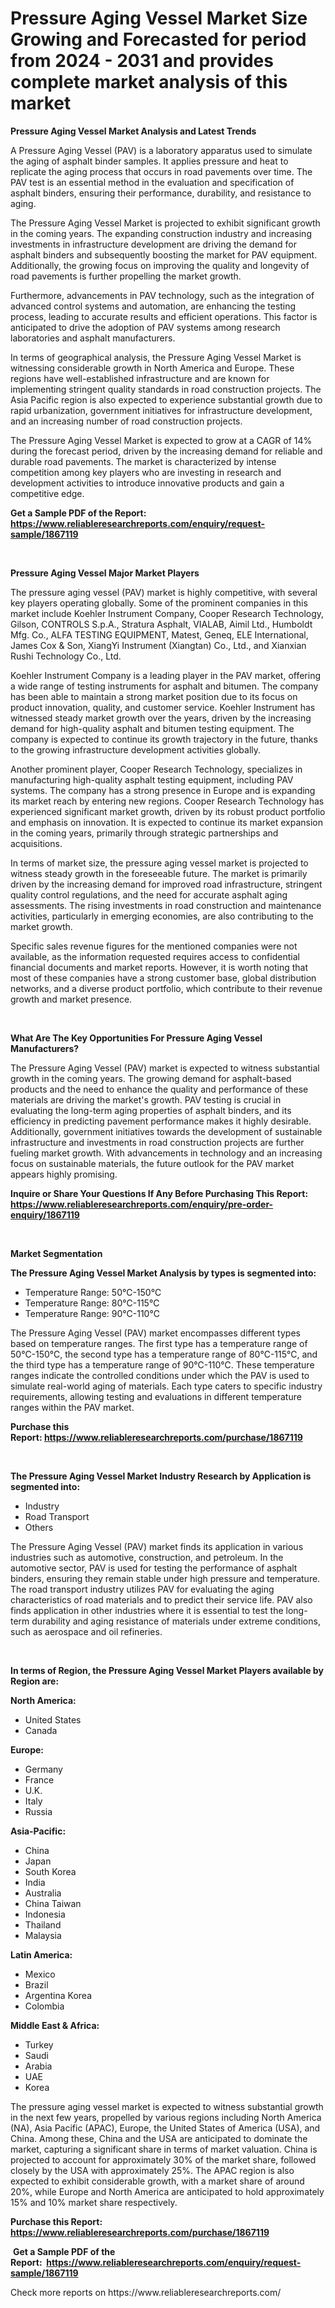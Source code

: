 <p><h1>Pressure Aging Vessel Market Size Growing and Forecasted for period from 2024 - 2031 and provides complete market analysis of this market</h1></p><p><strong>Pressure Aging Vessel Market Analysis and Latest Trends</strong></p>
<p><p>A Pressure Aging Vessel (PAV) is a laboratory apparatus used to simulate the aging of asphalt binder samples. It applies pressure and heat to replicate the aging process that occurs in road pavements over time. The PAV test is an essential method in the evaluation and specification of asphalt binders, ensuring their performance, durability, and resistance to aging.</p><p>The Pressure Aging Vessel Market is projected to exhibit significant growth in the coming years. The expanding construction industry and increasing investments in infrastructure development are driving the demand for asphalt binders and subsequently boosting the market for PAV equipment. Additionally, the growing focus on improving the quality and longevity of road pavements is further propelling the market growth.</p><p>Furthermore, advancements in PAV technology, such as the integration of advanced control systems and automation, are enhancing the testing process, leading to accurate results and efficient operations. This factor is anticipated to drive the adoption of PAV systems among research laboratories and asphalt manufacturers.</p><p>In terms of geographical analysis, the Pressure Aging Vessel Market is witnessing considerable growth in North America and Europe. These regions have well-established infrastructure and are known for implementing stringent quality standards in road construction projects. The Asia Pacific region is also expected to experience substantial growth due to rapid urbanization, government initiatives for infrastructure development, and an increasing number of road construction projects.</p><p>The Pressure Aging Vessel Market is expected to grow at a CAGR of 14% during the forecast period, driven by the increasing demand for reliable and durable road pavements. The market is characterized by intense competition among key players who are investing in research and development activities to introduce innovative products and gain a competitive edge.</p></p>
<p><strong>Get a Sample PDF of the Report:&nbsp; <a href="https://www.reliableresearchreports.com/enquiry/request-sample/1867119">https://www.reliableresearchreports.com/enquiry/request-sample/1867119</a></strong></p>
<p>&nbsp;</p>
<p><strong>Pressure Aging Vessel Major Market Players</strong></p>
<p><p>The pressure aging vessel (PAV) market is highly competitive, with several key players operating globally. Some of the prominent companies in this market include Koehler Instrument Company, Cooper Research Technology, Gilson, CONTROLS S.p.A., Stratura Asphalt, VIALAB, Aimil Ltd., Humboldt Mfg. Co., ALFA TESTING EQUIPMENT, Matest, Geneq, ELE International, James Cox & Son, XiangYi Instrument (Xiangtan) Co., Ltd., and Xianxian Rushi Technology Co., Ltd.</p><p>Koehler Instrument Company is a leading player in the PAV market, offering a wide range of testing instruments for asphalt and bitumen. The company has been able to maintain a strong market position due to its focus on product innovation, quality, and customer service. Koehler Instrument has witnessed steady market growth over the years, driven by the increasing demand for high-quality asphalt and bitumen testing equipment. The company is expected to continue its growth trajectory in the future, thanks to the growing infrastructure development activities globally.</p><p>Another prominent player, Cooper Research Technology, specializes in manufacturing high-quality asphalt testing equipment, including PAV systems. The company has a strong presence in Europe and is expanding its market reach by entering new regions. Cooper Research Technology has experienced significant market growth, driven by its robust product portfolio and emphasis on innovation. It is expected to continue its market expansion in the coming years, primarily through strategic partnerships and acquisitions.</p><p>In terms of market size, the pressure aging vessel market is projected to witness steady growth in the foreseeable future. The market is primarily driven by the increasing demand for improved road infrastructure, stringent quality control regulations, and the need for accurate asphalt aging assessments. The rising investments in road construction and maintenance activities, particularly in emerging economies, are also contributing to the market growth.</p><p>Specific sales revenue figures for the mentioned companies were not available, as the information requested requires access to confidential financial documents and market reports. However, it is worth noting that most of these companies have a strong customer base, global distribution networks, and a diverse product portfolio, which contribute to their revenue growth and market presence.</p></p>
<p>&nbsp;</p>
<p><strong>What Are The Key Opportunities For Pressure Aging Vessel Manufacturers?</strong></p>
<p><p>The Pressure Aging Vessel (PAV) market is expected to witness substantial growth in the coming years. The growing demand for asphalt-based products and the need to enhance the quality and performance of these materials are driving the market's growth. PAV testing is crucial in evaluating the long-term aging properties of asphalt binders, and its efficiency in predicting pavement performance makes it highly desirable. Additionally, government initiatives towards the development of sustainable infrastructure and investments in road construction projects are further fueling market growth. With advancements in technology and an increasing focus on sustainable materials, the future outlook for the PAV market appears highly promising.</p></p>
<p><strong>Inquire or Share Your Questions If Any Before Purchasing This Report: <a href="https://www.reliableresearchreports.com/enquiry/pre-order-enquiry/1867119">https://www.reliableresearchreports.com/enquiry/pre-order-enquiry/1867119</a></strong></p>
<p>&nbsp;</p>
<p><strong>Market Segmentation</strong></p>
<p><strong>The Pressure Aging Vessel Market Analysis by types is segmented into:</strong></p>
<p><ul><li>Temperature Range: 50℃-150℃</li><li>Temperature Range: 80℃-115℃</li><li>Temperature Range: 90℃-110℃</li></ul></p>
<p><p>The Pressure Aging Vessel (PAV) market encompasses different types based on temperature ranges. The first type has a temperature range of 50℃-150℃, the second type has a temperature range of 80℃-115℃, and the third type has a temperature range of 90℃-110℃. These temperature ranges indicate the controlled conditions under which the PAV is used to simulate real-world aging of materials. Each type caters to specific industry requirements, allowing testing and evaluations in different temperature ranges within the PAV market.</p></p>
<p><strong>Purchase this Report:&nbsp;<a href="https://www.reliableresearchreports.com/purchase/1867119">https://www.reliableresearchreports.com/purchase/1867119</a></strong></p>
<p>&nbsp;</p>
<p><strong>The Pressure Aging Vessel Market Industry Research by Application is segmented into:</strong></p>
<p><ul><li>Industry</li><li>Road Transport</li><li>Others</li></ul></p>
<p><p>The Pressure Aging Vessel (PAV) market finds its application in various industries such as automotive, construction, and petroleum. In the automotive sector, PAV is used for testing the performance of asphalt binders, ensuring they remain stable under high pressure and temperature. The road transport industry utilizes PAV for evaluating the aging characteristics of road materials and to predict their service life. PAV also finds application in other industries where it is essential to test the long-term durability and aging resistance of materials under extreme conditions, such as aerospace and oil refineries.</p></p>
<p>&nbsp;</p>
<p><strong>In terms of Region, the Pressure Aging Vessel Market Players available by Region are:</strong></p>
<p>
    <p> <strong> North America: </strong>
        <ul>
            <li>United States</li>
            <li>Canada</li>
        </ul>
        </p> 
    <p> <strong> Europe: </strong>
        <ul>
            <li>Germany</li>
            <li>France</li>
            <li>U.K.</li>
            <li>Italy</li>
            <li>Russia</li>
        </ul>
        </p> 
    <p> <strong> Asia-Pacific: </strong>
        <ul>
            <li>China</li>
            <li>Japan</li>
            <li>South Korea</li>
            <li>India</li>
            <li>Australia</li>
            <li>China Taiwan</li>
            <li>Indonesia</li>
            <li>Thailand</li>
            <li>Malaysia</li>
        </ul>
        </p> 
    <p> <strong> Latin America: </strong>
        <ul>
            <li>Mexico</li>
            <li>Brazil</li>
            <li>Argentina Korea</li>
            <li>Colombia</li>
        </ul>
        </p> 
    <p> <strong> Middle East & Africa: </strong>
        <ul>
            <li>Turkey</li>
            <li>Saudi</li>
            <li>Arabia</li>
            <li>UAE</li>
            <li>Korea</li>
        </ul>
    </p>
    </p>
<p><p>The pressure aging vessel market is expected to witness substantial growth in the next few years, propelled by various regions including North America (NA), Asia Pacific (APAC), Europe, the United States of America (USA), and China. Among these, China and the USA are anticipated to dominate the market, capturing a significant share in terms of market valuation. China is projected to account for approximately 30% of the market share, followed closely by the USA with approximately 25%. The APAC region is also expected to exhibit considerable growth, with a market share of around 20%, while Europe and North America are anticipated to hold approximately 15% and 10% market share respectively.</p></p>
<p><strong>Purchase this Report: <a href="https://www.reliableresearchreports.com/purchase/1867119">https://www.reliableresearchreports.com/purchase/1867119</a></strong></p>
<p>&nbsp;<strong>Get a Sample PDF of the Report:&nbsp;&nbsp;<a href="https://www.reliableresearchreports.com/enquiry/request-sample/1867119">https://www.reliableresearchreports.com/enquiry/request-sample/1867119</a></strong></p>
<p><strong></strong></p>
<p>Check more reports on https://www.reliableresearchreports.com/</p>